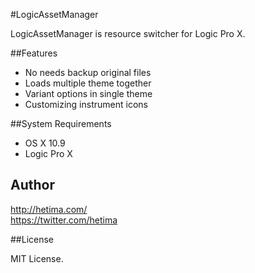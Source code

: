 #LogicAssetManager

LogicAssetManager is resource switcher for Logic Pro X.

##Features

- No needs backup original files
- Loads multiple theme together
- Variant options in single theme
- Customizing instrument icons

##System Requirements

- OS X 10.9
- Logic Pro X


## Author

http://hetima.com/  
https://twitter.com/hetima

##License

MIT License.

